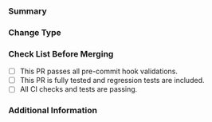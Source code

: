 <!--
SPDX-FileCopyrightText: 2022 Red Hat, Inc. <sd-mt-sre@redhat.com>

SPDX-License-Identifier: Apache-2.0
-->

<!-- If this PR is linked to a Jira ticket prefix your title with '[<PROJECT>-<KEY>] - '-->
### Summary
<!-- Briefly describe what this PR accomplishes -->
<!-- Hint: If this resolves an issue include 'resolves #XXX' -->

### Change Type

<!-- Uncomment one of the following -->
<!-- Breaking Change -->
<!-- New Feature -->
<!-- Bug Fix -->
<!-- Docs/Test -->

### Check List Before Merging

- [ ] This PR passes all pre-commit hook validations.
- [ ] This PR is fully tested and regression tests are included.
- [ ] All CI checks and tests are passing.

### Additional Information

<!-- Report any other relevant details below -->
